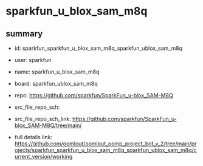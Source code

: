 # sparkfun_u_blox_sam_m8q
 
## summary 
* id: sparkfun_sparkfun_u_blox_sam_m8q_sparkfun_ublox_sam_m8q
* user: sparkfun
* name: sparkfun_u_blox_sam_m8q
* board: sparkfun_ublox_sam_m8q
* repo: https://github.com/sparkfun/SparkFun_u-blox_SAM-M8Q



* src_file_repo_sch: 
* src_file_repo_sch_link: https://github.com/sparkfun/SparkFun_u-blox_SAM-M8Q/tree/main/
* full details link: https://github.com/oomlout/oomlout_oomp_project_bot_v_2/tree/main/projects/sparkfun_sparkfun_u_blox_sam_m8q_sparkfun_ublox_sam_m8q/current_version/working  







